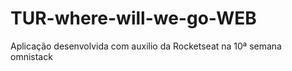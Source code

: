 # TUR-where-will-we-go-WEB
Aplicação desenvolvida com auxilio da Rocketseat na 10ª semana omnistack 
